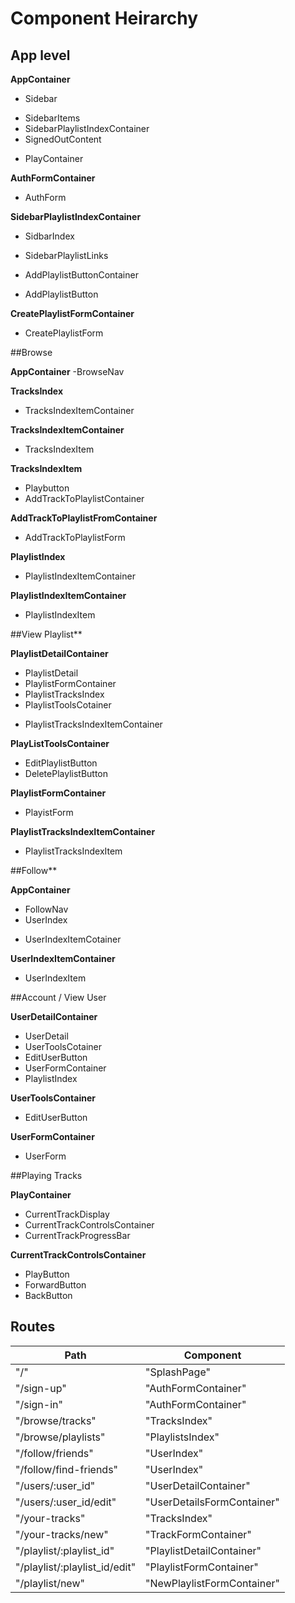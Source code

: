 # Component Heirarchy

## App level

**AppContainer**
 - Sidebar
  + SidebarItems
  + SidebarPlaylistIndexContainer
  + SignedOutContent
 - PlayContainer
 
**AuthFormContainer**
 - AuthForm
 
**SidebarPlaylistIndexContainer**
 - SidbarIndex
  + SidebarPlaylistLinks
 - AddPlaylistButtonContainer
  + AddPlaylistButton

**CreatePlaylistFormContainer**
 - CreatePlaylistForm

##Browse

**AppContainer**
 -BrowseNav

**TracksIndex**
 - TracksIndexItemContainer

**TracksIndexItemContainer**
 - TracksIndexItem

**TracksIndexItem**
 - Playbutton
 - AddTrackToPlaylistContainer

**AddTrackToPlaylistFromContainer**
 - AddTrackToPlaylistForm

**PlaylistIndex**
 - PlaylistIndexItemContainer

**PlaylistIndexItemContainer**
 - PlaylistIndexItem

##View Playlist**

**PlaylistDetailContainer**
 - PlaylistDetail
 - PlaylistFormContainer
 - PlaylistTracksIndex
 - PlaylistToolsCotainer
  + PlaylistTracksIndexItemContainer

**PlayListToolsContainer**
 - EditPlaylistButton
 - DeletePlaylistButton
 
**PlaylistFormContainer**
 - PlayistForm
 
**PlaylistTracksIndexItemContainer**
 - PlaylistTracksIndexItem
 
##Follow**

**AppContainer**
- FollowNav
- UserIndex
 + UserIndexItemCotainer

**UserIndexItemContainer**
 - UserIndexItem

##Account / View User
 
**UserDetailContainer**
 - UserDetail
 - UserToolsCotainer
 - EditUserButton
 - UserFormContainer
 - PlaylistIndex

**UserToolsContainer**
 - EditUserButton
 
**UserFormContainer**
 - UserForm

##Playing Tracks

**PlayContainer**
 - CurrentTrackDisplay
 - CurrentTrackControlsContainer
 - CurrentTrackProgressBar
 
**CurrentTrackControlsContainer**
 - PlayButton
 - ForwardButton
 - BackButton


## Routes

|Path   | Component   | 
|-------|-------------|
| "/" | "SplashPage" |
| "/sign-up" | "AuthFormContainer" |
| "/sign-in" | "AuthFormContainer" |
| "/browse/tracks" | "TracksIndex" |
| "/browse/playlists" | "PlaylistsIndex" |
| "/follow/friends" | "UserIndex" |
| "/follow/find-friends" | "UserIndex" |
| "/users/:user_id" | "UserDetailContainer" |
| "/users/:user_id/edit" | "UserDetailsFormContainer" |
| "/your-tracks" | "TracksIndex" |
| "/your-tracks/new" | "TrackFormContainer" |
| "/playlist/:playlist_id" | "PlaylistDetailContainer" |
| "/playlist/:playlist_id/edit" | "PlaylistFormContainer" |
| "/playlist/new" | "NewPlaylistFormContainer" |


